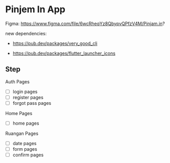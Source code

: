 # Pinjem In App

Figma: https://www.figma.com/file/6wcRheqYz8QbypvQPfzV4M/Pinjam.in?

new dependencies:

- https://pub.dev/packages/very_good_cli

- https://pub.dev/packages/flutter_launcher_icons


## Step

Auth Pages
- [ ] login pages
- [ ] register pages
- [ ] forgot pass pages

Home Pages
- [ ] home pages

Ruangan Pages
- [ ] date pages
- [ ] form pages
- [ ] confirm pages
